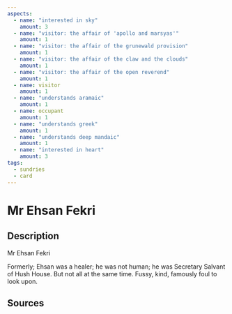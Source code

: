 ```yaml
---
aspects: 
  - name: "interested in sky"
    amount: 3
  - name: "visitor: the affair of 'apollo and marsyas'"
    amount: 1
  - name: "visitor: the affair of the grunewald provision"
    amount: 1
  - name: "visitor: the affair of the claw and the clouds"
    amount: 1
  - name: "visitor: the affair of the open reverend"
    amount: 1
  - name: visitor
    amount: 1
  - name: "understands aramaic"
    amount: 1
  - name: occupant
    amount: 1
  - name: "understands greek"
    amount: 1
  - name: "understands deep mandaic"
    amount: 1
  - name: "interested in heart"
    amount: 3
tags:
  - sundries
  - card
---
```

# Mr Ehsan Fekri
## Description
Mr Ehsan Fekri

Formerly; Ehsan was a healer; he was not human; he was Secretary Salvant of Hush House. But not all at the same time. Fussy, kind, famously foul to look upon. 
## Sources

